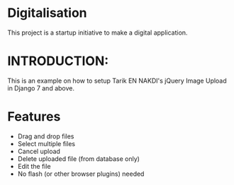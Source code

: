 # Digitalisation

This project is a startup initiative to make a digital application.


INTRODUCTION:
============

This is an example on how to setup Tarik EN NAKDI's jQuery Image Upload in Django 7 and above.


Features
========

- Drag and drop files
- Select multiple files
- Cancel upload
- Delete uploaded file (from database only)
- Edit the file
- No flash (or other browser plugins) needed

